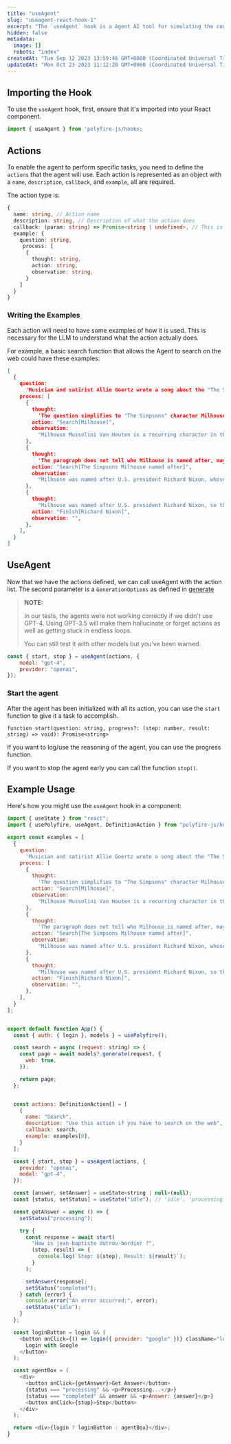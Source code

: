 ```yaml
---
title: "useAgent"
slug: "useagent-react-hook-1"
excerpt: "The `useAgent` hook is a Agent AI tool for simulating the cognitive steps someone might take when answering a question."
hidden: false
metadata: 
  image: []
  robots: "index"
createdAt: "Tue Sep 12 2023 13:59:46 GMT+0000 (Coordinated Universal Time)"
updatedAt: "Mon Oct 23 2023 11:12:28 GMT+0000 (Coordinated Universal Time)"
---
```

## Importing the Hook

To use the `useAgent` hook, first, ensure that it's imported into your React component.

```javascript
import { useAgent } from 'polyfire-js/hooks;
```

## Actions

To enable the agent to perform specific tasks, you need to define the `actions` that the agent will use. Each action is represented as an object with a `name`, `description`, `callback`, and `example`, all are required.

The action type is:

```ts Typescript
{
  name: string, // Action name 
  description: string, // Description of what the action does 
  callback: (param: string) => Promise<string | undefined>, // This is the function that'll be executed for this action
  example: {
    question: string,
     process: [
      {
        thought: string,
        action: string,
        observation: string,
      }
    ]
  }
}
```

### Writing the Examples

Each action will need to have some examples of how it is used. This is necessary for the LLM to understand what the action actually does.

For example, a basic search function that allows the Agent to search on the web could have these examples:

```json JSON
[
  {
    question:
      'Musician and satirist Allie Goertz wrote a song about the "The Simpsons" character Milhouse, who Matt Groening named after who?',
    process: [
      {
        thought:
          'The question simplifies to "The Simpsons" character Milhouse is named after who. I only need to search Milhouse and find who it is named after.',
        action: "Search[Milhouse]",
        observation:
          "Milhouse Mussolini Van Houten is a recurring character in the Fox animated television series The Simpsons voiced by Pamela Hayden and created by Matt Groening.",
      },
      {
        thought:
          'The paragraph does not tell who Milhouse is named after, maybe I can look up "The Simpsons Milhouse named after".',
        action: "Search[The Simpsons Milhouse named after]",
        observation:
          "Milhouse was named after U.S. president Richard Nixon, whose middle name was Milhous.",
      },
      {
        thought:
          "Milhouse was named after U.S. president Richard Nixon, so the answer is Richard Nixon.",
        action: "Finish[Richard Nixon]",
        observation: "",
      },
    ],
  }
]
```

## UseAgent

Now that we have the actions defined, we can call useAgent with the action list. The second parameter is a `GenerationOptions` as defined in [generate](ref:generate)

> **NOTE:**
>
> In our tests, the agents were not working correctly if we didn't use GPT-4. Using GPT-3.5 will make them hallucinate or forget actions as well as getting stuck in endless loops.
>
> You can still test it with other models but you've been warned.

```js
const { start, stop } = useAgent(actions, {
    model: "gpt-4",
    provider: "openai",
});
```

### Start the agent

After the agent has been initialized with all its action, you can use the `start` function to give it a task to accomplish.

```
function start(question: string, progress?: (step: number, result: string) => void): Promise<string>
```

If you want to log/use the reasoning of the agent, you can use the progress function.

If you want to stop the agent early you can call the function `stop()`.

## Example Usage

Here's how you might use the `useAgent` hook in a component:

```javascript
import { useState } from "react";
import { usePolyfire, useAgent, DefinitionAction } from "polyfire-js/hooks";

export const examples = [
  {
    question:
      'Musician and satirist Allie Goertz wrote a song about the "The Simpsons" character Milhouse, who Matt Groening named after who?',
    process: [
      {
        thought:
          'The question simplifies to "The Simpsons" character Milhouse is named after who. I only need to search Milhouse and find who it is named after.',
        action: "Search[Milhouse]",
        observation:
          "Milhouse Mussolini Van Houten is a recurring character in the Fox animated television series The Simpsons voiced by Pamela Hayden and created by Matt Groening.",
      },
      {
        thought:
          'The paragraph does not tell who Milhouse is named after, maybe I can look up "The Simpsons Milhouse named after".',
        action: "Search[The Simpsons Milhouse named after]",
        observation:
          "Milhouse was named after U.S. president Richard Nixon, whose middle name was Milhous.",
      },
      {
        thought:
          "Milhouse was named after U.S. president Richard Nixon, so the answer is Richard Nixon.",
        action: "Finish[Richard Nixon]",
        observation: "",
      },
    ],
  }
];


export default function App() {
  const { auth: { login }, models } = usePolyfire();

  const search = async (request: string) => {
    const page = await models?.generate(request, {
      web: true,
    });

    return page;
  };


  const actions: DefinitionAction[] = [
    {
      name: "Search",
      description: "Use this action if you have to search on the web",
      callback: search,
      example: examples[0],
    }
  ];

  const { start, stop } = useAgent(actions, {
    provider: "openai",
    model: "gpt-4",
  });

  const [answer, setAnswer] = useState<string | null>(null);
  const [status, setStatus] = useState("idle"); // 'idle', 'processing', 'completed'

  const getAnswer = async () => {
    setStatus("processing");

    try {
      const response = await start(
        "How is jean-baptiste dutrou-bordier ?",
        (step, result) => {
          console.log(`Step: ${step}, Result: ${result}`);
        }
      );

      setAnswer(response);
      setStatus("completed");
    } catch (error) {
      console.error("An error occurred:", error);
      setStatus("idle");
    }
  };

  const loginButton = login && (
    <button onClick={() => login({ provider: "google" })} className="login-btn">
      Login with Google
    </button>
  );

  const agentBox = (
    <div>
      <button onClick={getAnswer}>Get Answer</button>
      {status === "processing" && <p>Processing...</p>}
      {status === "completed" && answer && <p>Answer: {answer}</p>}
      <button onClick={stop}>Stop</button>
    </div>
  );

  return <div>{login ? loginButton : agentBox}</div>;
}


```

